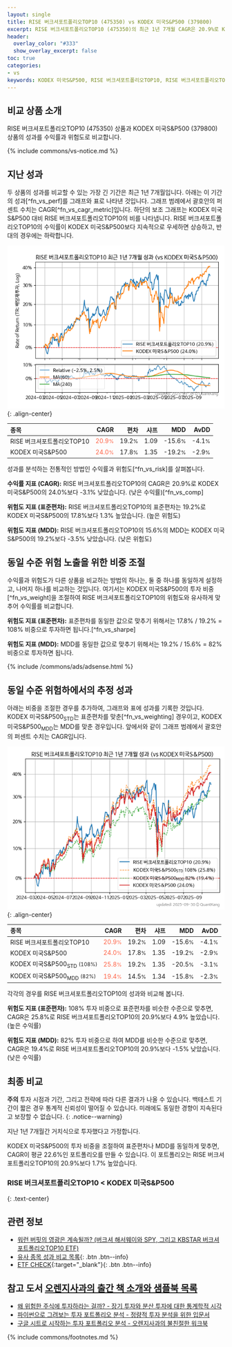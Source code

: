 ```yaml
---
layout: single
title: RISE 버크셔포트폴리오TOP10 (475350) vs KODEX 미국S&P500 (379800)
excerpt: RISE 버크셔포트폴리오TOP10 (475350)의 최근 1년 7개월 CAGR은 20.9%로 KODEX 미국S&P500 (379800)의 24.0%보다 -3.1% 낮았습니다.
header:
  overlay_color: "#333"
  show_overlay_excerpt: false
toc: true
categories:
- vs
keywords: KODEX 미국S&P500, RISE 버크셔포트폴리오TOP10, RISE 버크셔포트폴리오TOP10 KODEX 미국S&P500 비교, 475350, 379800, 475350 475350 비교
---
```


## 비교 상품 소개


RISE 버크셔포트폴리오TOP10 (475350) 상품과 KODEX 미국S&P500 (379800) 상품의 성과를 수익률과 위험도로 비교합니다.





{% include commons/vs-notice.md %}

## 지난 성과

두 상품의 성과를 비교할 수 있는 가장 긴 기간은 최근 1년 7개월입니다. 아래는 이 기간의 성과[^fn_vs_perf]를 그래프와 표로 나타낸 것입니다.
그래프 범례에서 괄호안의 퍼센트 수치는 CAGR[^fn_vs_cagr_metric]입니다.
하단의 보조 그래프는 KODEX 미국S&P500 대비 RISE 버크셔포트폴리오TOP10의 비를 나타냅니다.
RISE 버크셔포트폴리오TOP10의 수익률이 KODEX 미국S&P500보다 지속적으로 우세하면 상승하고, 반대의 경우에는 하락합니다.

![RISE 버크셔포트폴리오TOP10](/vs/images/475350-vs-379800_dual.png){: .align-center}

| **종목** | **CAGR** | **편차** | **샤프** | **MDD** | **AvDD** |
| :------------ | ------: | -----------: | -------: | ------: | -------: |
| RISE 버크셔포트폴리오TOP10 | <span style="color: tomato">20.9<small>%</small></span> | 19.2<small>%</small> | 1.09 | -15.6<small>%</small> | -4.1<small>%</small> |
| KODEX 미국S&P500 | <span style="color: tomato">24.0<small>%</small></span> | 17.8<small>%</small> | 1.35 | -19.2<small>%</small> | -2.9<small>%</small> |

<!-- more -->


성과를 분석하는 전통적인 방법인 수익률과 위험도[^fn_vs_risk]를 살펴봅니다.

**수익률 지표 (CAGR):** RISE 버크셔포트폴리오TOP10의 CAGR은 20.9%로 KODEX 미국S&P500의 24.0%보다 -3.1% 낮았습니다. (낮은 수익률)[^fn_vs_comp]

**위험도 지표 (표준편차):** RISE 버크셔포트폴리오TOP10의 표준편차는 19.2%로 KODEX 미국S&P500의 17.8%보다 1.3% 높았습니다. (높은 위험도)

**위험도 지표 (MDD):** RISE 버크셔포트폴리오TOP10의 15.6%의 MDD는 KODEX 미국S&P500의 19.2%보다 -3.5% 낮았습니다. (낮은 위험도)



## 동일 수준 위험 노출을 위한 비중 조절

수익률과 위험도가 다른 상품을 비교하는 방법의 하나는, 둘 중 하나를 동일하게 설정하고, 나머지 하나를 비교하는 것입니다.
여기서는 KODEX 미국S&P500의 투자 비중[^fn_vs_weight]을 조절하여 RISE 버크셔포트폴리오TOP10의 위험도와 유사하게 맞추어 수익률를 비교합니다.

**위험도 지표 (표준편차):** 표준편차를 동일한 값으로 맞추기 위해서는 17.8% / 19.2% = 108% 비중으로 투자하면 됩니다.[^fn_vs_sharpe]

**위험도 지표 (MDD):** MDD를 동일한 값으로 맞추기 위해서는 19.2% / 15.6% = 82% 비중으로 투자하면 됩니다.


{% include /commons/ads/adsense.html %}



## 동일 수준 위험하에서의 추정 성과

아래는 비중을 조절한 경우를 추가하여, 그래프와 표에 성과를 기록한 것입니다.
KODEX 미국S&P500<sub>STD</sub>는 표준편차를 맞춘[^fn_vs_weighting] 경우이고, KODEX 미국S&P500<sub>MDD</sub>는 MDD를 맞춘 경우입니다.
앞에서와 같이 그래프 범례에서 괄호안의 퍼센트 수치는 CAGR입니다.


![RISE 버크셔포트폴리오TOP10](/vs/images/475350-vs-379800.png){: .align-center}



| **종목** | **CAGR** | **편차** | **샤프** | **MDD** | **AvDD** |
| :------------ | ------: | -----------: | -------: | ------: | -------: |
| RISE 버크셔포트폴리오TOP10 | <span style="color: tomato">20.9<small>%</small></span> | 19.2<small>%</small> | 1.09 | -15.6<small>%</small> | -4.1<small>%</small> |
| KODEX 미국S&P500 | <span style="color: tomato">24.0<small>%</small></span> | 17.8<small>%</small> | 1.35 | -19.2<small>%</small> | -2.9<small>%</small> |
| KODEX 미국S&P500<sub>STD</sub> <small>(108%)</small> | <span style="color: tomato">25.8<small>%</small></span> | 19.2<small>%</small> | 1.35 | -20.5<small>%</small> | -3.1<small>%</small> |
| KODEX 미국S&P500<sub>MDD</sub> <small>(82%)</small> | <span style="color: tomato">19.4<small>%</small></span> | 14.5<small>%</small> | 1.34 | -15.8<small>%</small> | -2.3<small>%</small> |



각각의 경우를 RISE 버크셔포트폴리오TOP10의 성과와 비교해 봅니다.

**위험도 지표 (표준편차):** 108% 투자 비중으로 표준편차를 비슷한 수준으로 맞추면, CAGR은 25.8%로 RISE 버크셔포트폴리오TOP10의 20.9%보다 4.9% 높았습니다. (높은 수익률)

**위험도 지표 (MDD):** 82% 투자 비중으로 하여 MDD를 비슷한 수준으로 맞추면, CAGR은 19.4%로 RISE 버크셔포트폴리오TOP10의 20.9%보다 -1.5% 낮았습니다. (낮은 수익률)




## 최종 비교

**주의** 투자 시점과 기간, 그리고 전략에 따라 다른 결과가 나올 수 있습니다. 백테스트 기간이 짧은 경우 통계적 신뢰성이 떨어질 수 있습니다. 미래에도 동일한 경향이 지속된다고 보장할 수 없습니다.
{: .notice--warning}

지난 1년 7개월간 거치식으로 투자했다고 가정합니다.

KODEX 미국S&P500의 투자 비중을 조절하여 표준편차나 MDD를 동일하게 맞추면, CAGR이 평균 22.6%인 포트폴리오를 만들 수 있습니다.
이 포트폴리오는 RISE 버크셔포트폴리오TOP10의 20.9%보다 1.7% 높았습니다.

### RISE 버크셔포트폴리오TOP10 &lt; KODEX 미국S&P500
{: .text-center}


## 관련 정보

- [워런 버핏의 영광은 계속될까? (버크셔 해서웨이와 SPY, 그리고 KBSTAR 버크셔포트폴리오TOP10 ETF)](https://kongdori.tistory.com/184)
- [유사 종목 성과 비교 목록](/vs/){: .btn .btn--info}
- [ETF CHECK](https://www.etfcheck.co.kr/mobile/etpitem/379800/compare?compCode%5B%5D=475350){:target="_blank"}{: .btn .btn--info}


## 참고 도서 [오렌지사과의 출간 책 소개와 샘플북 목록](https://kongdori.tistory.com/691)

- [왜 위험한 주식에 투자하라는 걸까? - 장기 투자와 분산 투자에 대한 통계학적 시각](https://kongdori.tistory.com/421)
- [파이썬으로 그려보는 투자 포트폴리오 분석  - 정량적 투자 분석을 위한 입문서](https://kongdori.tistory.com/643)
- [구글 시트로 시작하는 투자 포트폴리오 분석 - 오렌지사과의 불친절한 워크북](https://kongdori.tistory.com/449)

{% include commons/footnotes.md %}